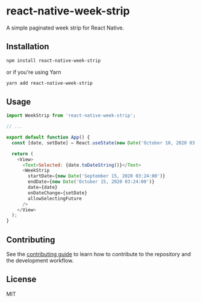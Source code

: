 # react-native-week-strip

A simple paginated week strip for React Native.

## Installation

```sh
npm install react-native-week-strip
```

or if you're using Yarn

```sh
yarn add react-native-week-strip
```

## Usage

```js
import WeekStrip from 'react-native-week-strip';

// ...

export default function App() {
  const [date, setDate] = React.useState(new Date('October 10, 2020 03:24:00'));

  return (
    <View>
      <Text>Selected: {date.toDateString()}</Text>
      <WeekStrip
        startDate={new Date('September 15, 2020 03:24:00')}
        endDate={new Date('October 15, 2020 03:24:00')}
        date={date}
        onDateChange={setDate}
        allowSelectingFuture
      />
    </View>
  );
}
```

## Contributing

See the [contributing guide](CONTRIBUTING.md) to learn how to contribute to the repository and the development workflow.

## License

MIT
